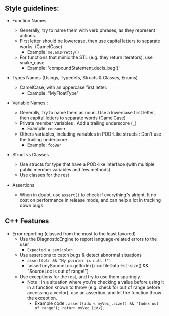 ## Style guidelines:

 * Function Names
	* Generally, try to name them with verb phrases, as they represent actions.
	* First letter should be lowercase, then use capital letters to separate works. (CamelCase) 
		* Example: `me.amIPretty()`
	* For functions that mimic the STL (e.g. they return iterators), use snake_case
		* Example: 'compoundStatement.decls_beg()'

* Types Names (Usings, Typedefs, Structs & Classes, Enums)
	* CamelCase, with an uppercase first letter.
		* Example: "MyFloatType"

* Variable Names :
	* Generally, try to name them as noun. Use a lowercase first letter, then capital letters to separate words (CamelCase)
	* Private member variables : Add a trailing underscore (`_`)
		* Example: `consumer_`
	* Others variables, including variables in POD-Like structs : Don't use the trailing underscore.
		* Example: `fooBar`

* Struct vs Classes
	* Use structs for type that have a POD-like interface (with multiple public member variables and few methods)
	* Use classes for the rest

* Assertions
	* When in doubt, use `assert()` to check if everything's alright. It no cost on performance in release mode, and can help a lot in tracking down bugs.

## C++ Features
* Error reporting (classed from the most to the least favored)
	* Use the DiagnosticEngine to report language-related errors to the user
		* `Expected a semicolon`	
	* Use assertions to catch bugs & detect abnormal situations
		* `assert(ptr && "My pointer is null !")`
		* `assert(mySourceLoc.getIndex() <= fileData->str.size() && "SourceLoc is out of range!")
	* Use exceptions for the rest, and try to use them sparingly.
		* Note : in a situation where you're checking a value before using it in a function known to throw
		  (e.g. check for out of range before accessing a vector), use an assertion, and let the function throw the exception.
			* Example code : `assert(idx < myVec_.size() && "Index out of range"); return myVec_[idx];`